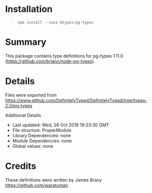 # Installation
> `npm install --save @types/pg-types`

# Summary
This package contains type definitions for pg-types 1.11.0 (https://github.com/brianc/node-pg-types).

# Details
Files were exported from https://www.github.com/DefinitelyTyped/DefinitelyTyped/tree/types-2.0/pg-types

Additional Details
 * Last updated: Wed, 26 Oct 2016 19:23:30 GMT
 * File structure: ProperModule
 * Library Dependencies: none
 * Module Dependencies: none
 * Global values: none

# Credits
These definitions were written by James Bracy <https://github.com/waratuman>.
